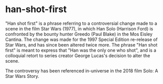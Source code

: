 # han-shot-first
"Han shot first" is a phrase referring to a controversial change made to a scene in the film Star Wars (1977), in which Han Solo (Harrison Ford) is confronted by the bounty hunter Greedo (Paul Blake) in the Mos Eisley Cantina. The change was made for the 1997 Special Edition re-release of Star Wars, and has since been altered twice more. The phrase "Han shot first" is meant to express that "Han was the only one who shot", and is a colloquial retort to series creator George Lucas's decision to alter the scene.

The controversy has been referenced in-universe in the 2018 film Solo: A Star Wars Story.
